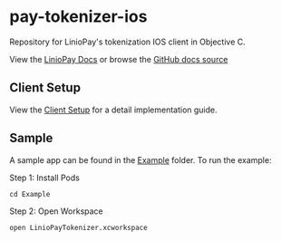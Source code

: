 # pay-tokenizer-ios

Repository for LinioPay's tokenization IOS client in Objective C.

View the [LinioPay Docs](https://docs.liniopay.com/index.html) or browse the [GitHub docs source](docs/)

Client Setup
----------
View the [Client Setup](docs/Client%20Setup.md) for a detail implementation guide.

Sample
----------
A sample app can be found in the [Example](/Example) folder. To run the example:

Step 1: Install Pods

```
cd Example
```

Step 2: Open Workspace

```
open LinioPayTokenizer.xcworkspace
```
